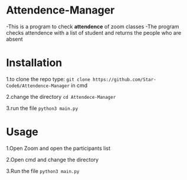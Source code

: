# Attendence-Manager
-This is a program to check **attendence** of zoom classes
-The program checks attendence with a list of student and returns the people who are absent

# Installation
1.to clone the repo type:
`git clone https://github.com/Star-Code6/Attendence-Manager`
in cmd

2.change the directory
`cd Attendece-Manager`

3.run the file 
`python3 main.py`

# Usage
1.Open Zoom and open the participants list

2.Open cmd and change the directory

3.Run the file
`python3 main.py`
